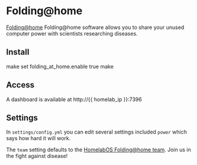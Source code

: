 # Folding@home

[Folding@home](https://hub.docker.com/r/johnktims/folding-at-home) Folding@home software allows you to share your unused computer power with scientists researching diseases.

## Install

make set folding_at_home.enable true
make

## Access

A dashboard is available at http://{{ homelab_ip }}:7396

## Settings

In `settings/config.yml` you can edit several settings included `power` which says how hard it will work.

The `team` setting defaults to the [HomelabOS Folding@home team](https://stats.foldingathome.org/team/261443). Join us in the fight against disease!

